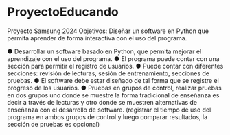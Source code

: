 # ProyectoEducando
Proyecto Samsung 2024
Objetivos: Diseñar un software en Python que permita aprender de forma interactiva con el uso del programa.

●	Desarrollar un software basado en Python, que permita mejorar el aprendizaje con el uso del programa.
●	El programa puede contar con una sección para permitir el registro de usuarios.
●	Puede contar con diferentes secciones: revisión de lecturas, sesión de entrenamiento, secciones de pruebas.
●	El software debe estar diseñado de tal forma que se registre el progreso de los usuarios.
●	Pruebas en grupos de control, realizar pruebas en dos grupos uno donde se muestre la forma tradicional de enseñanza es decir a través de lecturas y otro donde se muestren alternativas de enseñanza con el desarrollo de software. (registrar el tiempo de uso del programa en ambos grupos de control y luego comparar resultados, la sección de pruebas es opcional)
